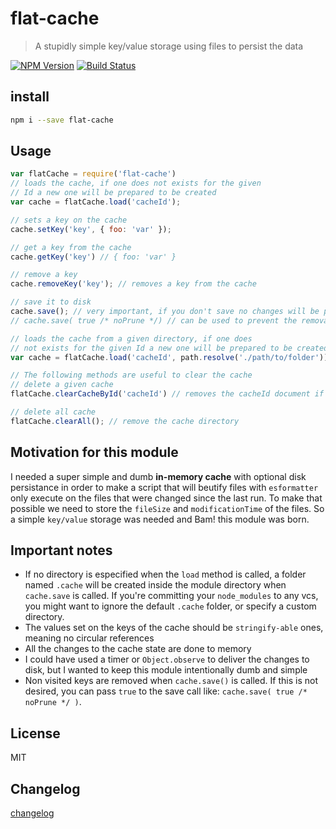 # flat-cache
> A stupidly simple key/value storage using files to persist the data

[![NPM Version](http://img.shields.io/npm/v/flat-cache.svg?style=flat)](https://npmjs.org/package/flat-cache)
[![Build Status](http://img.shields.io/travis/royriojas/flat-cache.svg?style=flat)](https://travis-ci.org/royriojas/flat-cache)

## install

```bash
npm i --save flat-cache
```

## Usage

```js
var flatCache = require('flat-cache')
// loads the cache, if one does not exists for the given
// Id a new one will be prepared to be created
var cache = flatCache.load('cacheId');

// sets a key on the cache
cache.setKey('key', { foo: 'var' });

// get a key from the cache
cache.getKey('key') // { foo: 'var' }

// remove a key
cache.removeKey('key'); // removes a key from the cache

// save it to disk
cache.save(); // very important, if you don't save no changes will be persisted.
// cache.save( true /* noPrune */) // can be used to prevent the removal of non visited keys

// loads the cache from a given directory, if one does
// not exists for the given Id a new one will be prepared to be created
var cache = flatCache.load('cacheId', path.resolve('./path/to/folder'));

// The following methods are useful to clear the cache
// delete a given cache
flatCache.clearCacheById('cacheId') // removes the cacheId document if one exists.

// delete all cache
flatCache.clearAll(); // remove the cache directory
```

## Motivation for this module

I needed a super simple and dumb **in-memory cache** with optional disk persistance in order to make
a script that will beutify files with `esformatter` only execute on the files that were changed since the last run.
To make that possible we need to store the `fileSize` and `modificationTime` of the files. So a simple `key/value`
storage was needed and Bam! this module was born.

## Important notes
- If no directory is especified when the `load` method is called, a folder named `.cache` will be created
  inside the module directory when `cache.save` is called. If you're committing your `node_modules` to any vcs, you
  might want to ignore the default `.cache` folder, or specify a custom directory.
- The values set on the keys of the cache should be `stringify-able` ones, meaning no circular references
- All the changes to the cache state are done to memory
- I could have used a timer or `Object.observe` to deliver the changes to disk, but I wanted to keep this module
  intentionally dumb and simple
- Non visited keys are removed when `cache.save()` is called. If this is not desired, you can pass `true` to the save call
  like: `cache.save( true /* noPrune */ )`.

## License

MIT

## Changelog

[changelog](./changelog.md)

